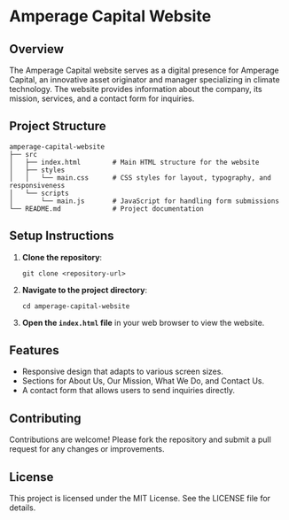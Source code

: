 # Amperage Capital Website

## Overview
The Amperage Capital website serves as a digital presence for Amperage Capital, an innovative asset originator and manager specializing in climate technology. The website provides information about the company, its mission, services, and a contact form for inquiries.

## Project Structure
```
amperage-capital-website
├── src
│   ├── index.html        # Main HTML structure for the website
│   ├── styles
│   │   └── main.css      # CSS styles for layout, typography, and responsiveness
│   └── scripts
│       └── main.js       # JavaScript for handling form submissions
└── README.md             # Project documentation
```

## Setup Instructions
1. **Clone the repository**:
   ```
   git clone <repository-url>
   ```
   
2. **Navigate to the project directory**:
   ```
   cd amperage-capital-website
   ```

3. **Open the `index.html` file** in your web browser to view the website.

## Features
- Responsive design that adapts to various screen sizes.
- Sections for About Us, Our Mission, What We Do, and Contact Us.
- A contact form that allows users to send inquiries directly.

## Contributing
Contributions are welcome! Please fork the repository and submit a pull request for any changes or improvements.

## License
This project is licensed under the MIT License. See the LICENSE file for details.